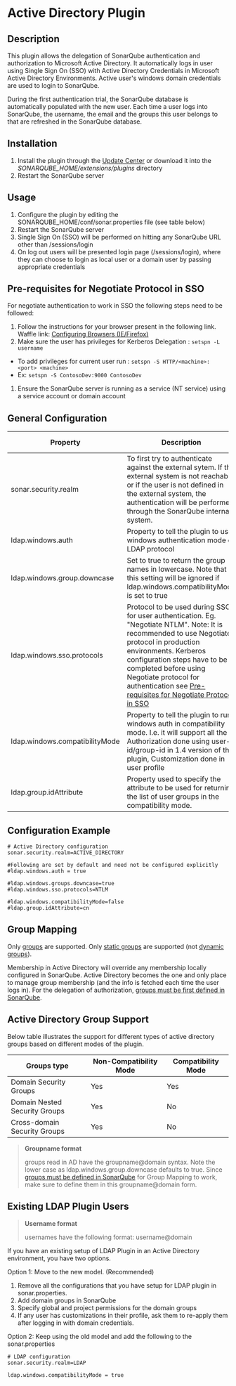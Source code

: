 # Active Directory Plugin

## Description ##

This plugin allows the delegation of SonarQube authentication and authorization to Microsoft Active Directory.
It automatically logs in user using Single Sign On (SSO) with Active Directory Credentials in Microsoft Active Directory Environments. Active user's windows domain credentials are used to login to SonarQube.

During the first authentication trial, the SonarQube database is automatically populated with the new user.
Each time a user logs into SonarQube, the username, the email and the groups this user belongs to that are refreshed in the SonarQube database.


## Installation ##

1. Install the plugin through the [Update Center](http://docs.sonarqube.org/display/SONAR/Update+Center) or download it into the *SONARQUBE_HOME/extensions/plugins* directory
1. Restart the SonarQube server


## Usage ##

1. Configure the plugin by editing the SONARQUBE_HOME/conf/sonar.properties file (see table below)
1. Restart the SonarQube server
1. Single Sign On (SSO) will be performed on hitting any SonarQube URL other than /sessions/login
1. On log out users will be presented login page (/sessions/login), where they can choose to login as local user or a domain user by passing appropriate credentials


## Pre-requisites for Negotiate Protocol in SSO ##

For negotiate authentication to work in SSO the following steps need to be followed:

1. Follow the instructions for your browser present in the following link. Waffle link: [Configuring Browsers (IE/Firefox)](https://github.com/dblock/waffle/blob/master/Docs/ConfiguringBrowsers.md)
1. Make sure the user has privileges for Kerberos Delegation : ``setspn -L username``
  * To add privileges for current user run : ``setspn -S HTTP/<machine>:<port> <machine>``
  * Ex: ``setspn -S ContosoDev:9000 ContosoDev``
1. Ensure the SonarQube server is running as a service (NT service)  using a service account or domain account


## General Configuration ##

Property | Description | Default value | Mandatory | Example
---------| ----------- | ------------- | --------- | -------
sonar.security.realm|To first try to authenticate against the external sytem. If the external system is not reachable or if the user is not defined in the external system, the authentication will be performed through the SonarQube internal system.|None|Yes|ACTIVE_DIRECTOY (Only possible value)
ldap.windows.auth|Property to tell the plugin to use windows authentication mode or LDAP protocol|None|Yes|true (Only possible value)
ldap.windows.group.downcase|Set to true to return the group names in lowercase. Note that this setting will be ignored if ldap.windows.compatibilityMode is set to true|true|No|true or false
ldap.windows.sso.protocols|Protocol to be used during SSO for user authentication. Eg. "Negotiate NTLM". Note: It is recommended to use Negotiate protocol in production environments. Kerberos configuration steps have to be completed before using Negotiate protocol for authentication see [Pre-requisites for Negotiate Protocol in SSO](http://docs.sonarqube.org/display/PLUG/Pre-requisites+for+Negotiate+Protocol+in+SSO)|NTLM|No|NTML, Negociate
ldap.windows.compatibilityMode|Property to tell the plugin to run windows auth in compatibility mode. I.e. it will support all the : Authorization done using user-id/group-id in 1.4 version of the plugin, Customization done in user profile|false|no|true or false
ldap.group.idAttribute|Property used to specify the attribute to be used for returning the list of user groups in the compatibility mode.|cn|No|sAMAccountName

## Configuration Example ##
```
# Active Directory configuration
sonar.security.realm=ACTIVE_DIRECTORY

#Following are set by default and need not be configured explicitly
#ldap.windows.auth = true

#ldap.windows.groups.downcase=true
#ldap.windows.sso.protocols=NTLM

#ldap.windows.compatibilityMode=false
#ldap.group.idAttribute=cn

```

## Group Mapping ##

Only [groups](http://identitycontrol.blogspot.fr/2007/07/static-vs-dynamic-ldap-groups.html) are supported. Only [static groups](http://identitycontrol.blogspot.fr/2007/07/static-vs-dynamic-ldap-groups.html) are supported (not [dynamic groups](http://identitycontrol.blogspot.fr/2007/07/static-vs-dynamic-ldap-groups.html)).

Membership in Active Directory will override any membership locally configured in SonarQube. Active Directory becomes the one and only place to manage group membership (and the info is fetched each time the user logs in).
For the delegation of authorization, [groups must be first defined in SonarQube](http://docs.sonarqube.org/display/SONAR/Authorization).

## Active Directory Group Support ##

Below table illustrates the support for different types of active directory groups based on different modes of the plugin.

Groups type | Non-Compatibility Mode | Compatibility Mode
----------- | ---------------------- | ------------------
Domain Security Groups|Yes|Yes
Domain Nested Security Groups|Yes|No
Cross-domain Security Groups|Yes|No

> __Groupname format__
>
> groups read in AD have the groupname@domain syntax. Note the lower case as ldap.windows.group.downcase defaults to true.
> Since [groups must be defined in SonarQube](http://docs.sonarqube.org/display/SONAR/Authorization) for Group Mapping to work, make sure to define them in this groupname@domain form.


## Existing LDAP Plugin Users ##

> __Username format__
>
> usernames have the following format: username@domain

If you have an existing setup of LDAP Plugin in an Active Directory environment, you have two options.

Option 1: Move to the new model. (Recommended)
1. Remove all the configurations that you have setup for LDAP plugin in sonar.properties.
1. Add domain groups in SonarQube
1. Specify global and project permissions for the domain groups
1. If any user has customizations in their profile, ask them to re-apply them after logging in with domain credentials.

Option 2: Keep using the old model and add the following to the sonar.properties
```
# LDAP configuration
sonar.security.realm=LDAP

ldap.windows.compatibilityMode = true
```
